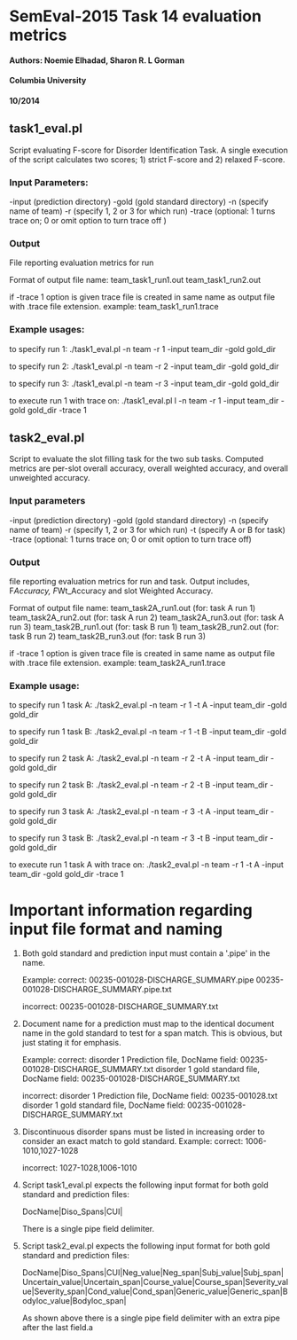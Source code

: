 SemEval-2015 Task 14 evaluation metrics
=======================================
#### Authors: Noemie  Elhadad, Sharon R. L Gorman 
#### Columbia University
#### 10/2014

## task1_eval.pl

Script evaluating F-score for Disorder Identification Task. A single
execution of the script calculates two scores; 1) strict F-score and
2) relaxed F-score.
  
### Input Parameters:
  -input (prediction directory)
  -gold (gold standard directory)
  -n (specify name of team)
  -r (specify 1, 2 or 3 for which run)
  -trace (optional: 1 turns trace on; 0 or omit option 
                      to turn trace off )
    
### Output 
  File reporting evaluation metrics for run
    
  Format of output file name: 
    team_task1_run1.out 
    team_task1_run2.out
      
  
  if -trace 1 option is given trace file is created in 
  same name as output file  with .trace file extension.
  example: team_task1_run1.trace 
      
      

### Example usages:

  to specify run 1:
    ./task1_eval.pl  -n team -r 1  -input team_dir -gold gold_dir
  
  to specify run 2:
    ./task1_eval.pl  -n team -r 2  -input team_dir -gold gold_dir
  
  to specify run 3:
    ./task1_eval.pl  -n team -r 3  -input team_dir -gold gold_dir

  to execute run 1 with trace on:
    ./task1_eval.pl l -n team -r 1  -input team_dir -gold gold_dir -trace 1


  
  
## task2_eval.pl
  Script to evaluate the slot filling task for the two sub tasks. 
  Computed metrics are per-slot overall accuracy, overall weighted 
  accuracy, and overall unweighted accuracy. 
  
### Input parameters
  -input (prediction directory)
  -gold (gold standard directory)
  -n (specify name of team)
  -r (specify 1, 2 or 3 for which run)
  -t (specify A or B for task)
  -trace (optional: 1 turns trace on; 0 or omit 
            option to turn trace off)
    
### Output
  file reporting evaluation metrics for run and task.
  Output includes, F*Accuracy,  F*Wt_Accuracy and 
  slot Weighted Accuracy.
    
  Format of output file name: 
    team_task2A_run1.out   (for: task A run 1)
    team_task2A_run2.out   (for: task A run 2)
    team_task2A_run3.out   (for: task A run 3)
    team_task2B_run1.out   (for: task B run 1)
    team_task2B_run2.out   (for: task B run 2)
    team_task2B_run3.out   (for: task B run 3)
    
  if -trace 1 option is given trace file is created in 
  same name as output file  with .trace file extension.
  example: team_task2A_run1.trace
      
### Example usage:

to specify run 1 task A:
  ./task2_eval.pl -n team -r 1 -t A  -input team_dir -gold gold_dir
    
to specify run 1 task B:
  ./task2_eval.pl -n team -r 1 -t B  -input team_dir -gold gold_dir
    
to specify run 2 task A:
  ./task2_eval.pl -n team -r 2 -t A  -input team_dir -gold gold_dir
    
to specify run 2 task B:
  ./task2_eval.pl -n team -r 2 -t B  -input team_dir -gold gold_dir
  
to specify run 3 task A:
  ./task2_eval.pl -n team -r 3 -t A  -input team_dir -gold gold_dir
    
to specify run 3 task B:
  ./task2_eval.pl -n team -r 3 -t B  -input team_dir -gold gold_dir
    
  
  
to execute run 1 task A with trace on:
  ./task2_eval.pl -n team -r 1 -t A  -input team_dir -gold gold_dir -trace 1
  
  
  
  

Important information regarding input file format and naming
=============================================================

1. Both gold standard and prediction input must contain a '.pipe' in the name.

   Example:
   correct:   00235-001028-DISCHARGE_SUMMARY.pipe 
        00235-001028-DISCHARGE_SUMMARY.pipe.txt
              
   incorrect: 00235-001028-DISCHARGE_SUMMARY.txt
   
2. Document name for a prediction must map to the identical document name in the gold standard to test for a span match. This is obvious, but just stating it for emphasis.
 
   Example: 
   correct:
  disorder 1 Prediction file, DocName field: 00235-001028-DISCHARGE_SUMMARY.txt
  disorder 1 gold standard file, DocName field: 00235-001028-DISCHARGE_SUMMARY.txt
   
   incorrect:
  disorder 1 Prediction file,     DocName field: 00235-001028.txt
  disorder 1 gold standard file,  DocName field: 00235-001028-DISCHARGE_SUMMARY.txt

3. Discontinuous disorder spans must be listed in increasing order to consider an exact 
   match to gold standard.
   Example:
   correct: 1006-1010,1027-1028
   
   incorrect: 1027-1028,1006-1010
   
4. Script task1_eval.pl  expects the following input format for both gold standard and prediction files:
    
   DocName|Diso_Spans|CUI|
  
   There is a single pipe field delimiter.
  
 5) Script task2_eval.pl expects the following input format for both gold standard and prediction files:
    
    DocName|Diso_Spans|CUI|Neg_value|Neg_span|Subj_value|Subj_span|Uncertain_value|Uncertain_span|Course_value|Course_span|Severity_value|Severity_span|Cond_value|Cond_span|Generic_value|Generic_span|Bodyloc_value|Bodyloc_span|
 
    As shown above there is a single pipe field delimiter with an extra pipe after the last field.a

